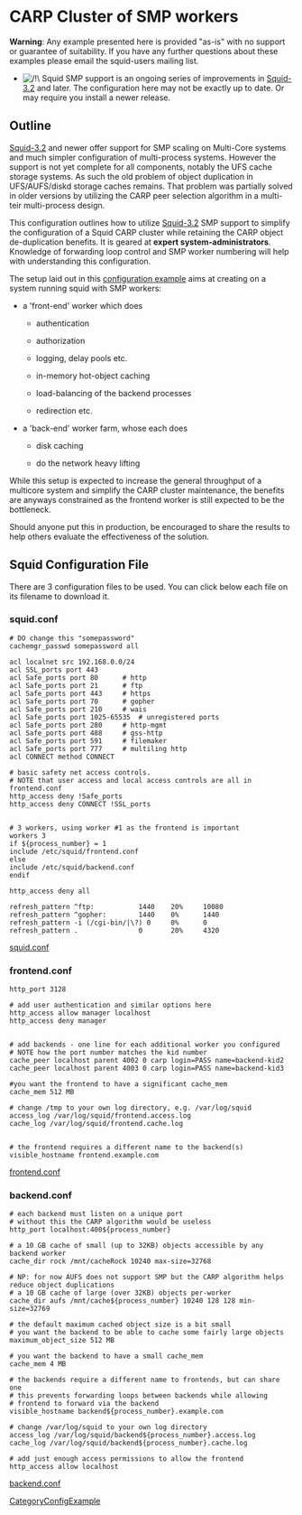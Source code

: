 # CARP Cluster of SMP workers

**Warning**: Any example presented here is provided "as-is" with no
support or guarantee of suitability. If you have any further questions
about these examples please email the squid-users mailing list.

  - ![/\!\\](https://wiki.squid-cache.org/wiki/squidtheme/img/alert.png)
    Squid SMP support is an ongoing series of improvements in
    [Squid-3.2](https://wiki.squid-cache.org/ConfigExamples/SmpCarpCluster/Squid-3.2#)
    and later. The configuration here may not be exactly up to date. Or
    may require you install a newer release.

## Outline

[Squid-3.2](https://wiki.squid-cache.org/ConfigExamples/SmpCarpCluster/Squid-3.2#)
and newer offer support for SMP scaling on Multi-Core systems and much
simpler configuration of multi-process systems. However the support is
not yet complete for all components, notably the UFS cache storage
systems. As such the old problem of object duplication in UFS/AUFS/diskd
storage caches remains. That problem was partially solved in older
versions by utilizing the CARP peer selection algorithm in a multi-teir
multi-process design.

This configuration outlines how to utilize
[Squid-3.2](https://wiki.squid-cache.org/ConfigExamples/SmpCarpCluster/Squid-3.2#)
SMP support to simplify the configuration of a Squid CARP cluster while
retaining the CARP object de-duplication benefits. It is geared at
**expert system-administrators**. Knowledge of forwarding loop control
and SMP worker numbering will help with understanding this
configuration.

The setup laid out in this [configuration
example](https://wiki.squid-cache.org/ConfigExamples/SmpCarpCluster/ConfigExamples#)
aims at creating on a system running squid with SMP workers:

  - a 'front-end' worker which does
    
      - authentication
    
      - authorization
    
      - logging, delay pools etc.
    
      - in-memory hot-object caching
    
      - load-balancing of the backend processes
    
      - redirection etc.

  - a 'back-end' worker farm, whose each does
    
      - disk caching
    
      - do the network heavy lifting

While this setup is expected to increase the general throughput of a
multicore system and simplify the CARP cluster maintenance, the benefits
are anyways constrained as the frontend worker is still expected to be
the bottleneck.

Should anyone put this in production, be encouraged to share the results
to help others evaluate the effectiveness of the solution.

## Squid Configuration File

There are 3 configuration files to be used. You can click below each
file on its filename to download it.

### squid.conf

    # DO change this "somepassword"
    cachemgr_passwd somepassword all
    
    acl localnet src 192.168.0.0/24
    acl SSL_ports port 443
    acl Safe_ports port 80      # http
    acl Safe_ports port 21      # ftp
    acl Safe_ports port 443     # https
    acl Safe_ports port 70      # gopher
    acl Safe_ports port 210     # wais
    acl Safe_ports port 1025-65535  # unregistered ports
    acl Safe_ports port 280     # http-mgmt
    acl Safe_ports port 488     # gss-http
    acl Safe_ports port 591     # filemaker
    acl Safe_ports port 777     # multiling http
    acl CONNECT method CONNECT
    
    # basic safety net access controls.
    # NOTE that user access and local access controls are all in frontend.conf
    http_access deny !Safe_ports
    http_access deny CONNECT !SSL_ports
    
    
    # 3 workers, using worker #1 as the frontend is important
    workers 3
    if ${process_number} = 1
    include /etc/squid/frontend.conf
    else
    include /etc/squid/backend.conf
    endif
    
    http_access deny all
    
    refresh_pattern ^ftp:           1440    20%     10080
    refresh_pattern ^gopher:        1440    0%      1440
    refresh_pattern -i (/cgi-bin/|\?) 0     0%      0
    refresh_pattern .               0       20%     4320

[squid.conf](https://wiki.squid-cache.org/ConfigExamples/SmpCarpCluster/ConfigExamples/SmpCarpCluster?action=AttachFile&do=get&target=squid.conf)

### frontend.conf

    http_port 3128
    
    # add user authentication and similar options here
    http_access allow manager localhost
    http_access deny manager
    
    
    # add backends - one line for each additional worker you configured
    # NOTE how the port number matches the kid number
    cache_peer localhost parent 4002 0 carp login=PASS name=backend-kid2
    cache_peer localhost parent 4003 0 carp login=PASS name=backend-kid3
    
    #you want the frontend to have a significant cache_mem
    cache_mem 512 MB
    
    # change /tmp to your own log directory, e.g. /var/log/squid
    access_log /var/log/squid/frontend.access.log
    cache_log /var/log/squid/frontend.cache.log
    
    
    # the frontend requires a different name to the backend(s)
    visible_hostname frontend.example.com

[frontend.conf](https://wiki.squid-cache.org/ConfigExamples/SmpCarpCluster/ConfigExamples/SmpCarpCluster?action=AttachFile&do=get&target=frontend.conf)

### backend.conf

    # each backend must listen on a unique port
    # without this the CARP algorithm would be useless
    http_port localhost:400${process_number}
    
    # a 10 GB cache of small (up to 32KB) objects accessible by any backend worker
    cache_dir rock /mnt/cacheRock 10240 max-size=32768
    
    # NP: for now AUFS does not support SMP but the CARP algorithm helps reduce object duplications
    # a 10 GB cache of large (over 32KB) objects per-worker
    cache_dir aufs /mnt/cache${process_number} 10240 128 128 min-size=32769
    
    # the default maximum cached object size is a bit small
    # you want the backend to be able to cache some fairly large objects
    maximum_object_size 512 MB
    
    # you want the backend to have a small cache_mem
    cache_mem 4 MB
    
    # the backends require a different name to frontends, but can share one
    # this prevents forwarding loops between backends while allowing
    # frontend to forward via the backend
    visible_hostname backend${process_number}.example.com
    
    # change /var/log/squid to your own log directory
    access_log /var/log/squid/backend${process_number}.access.log
    cache_log /var/log/squid/backend${process_number}.cache.log
    
    # add just enough access permissions to allow the frontend
    http_access allow localhost

[backend.conf](https://wiki.squid-cache.org/ConfigExamples/SmpCarpCluster/ConfigExamples/SmpCarpCluster?action=AttachFile&do=get&target=backend.conf)

[CategoryConfigExample](https://wiki.squid-cache.org/ConfigExamples/SmpCarpCluster/CategoryConfigExample#)
